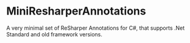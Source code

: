 # MiniResharperAnnotations
A very minimal set of ReSharper Annotations for C#, that supports .Net Standard and old framework versions.
